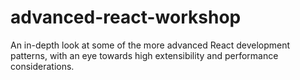 # advanced-react-workshop
An in-depth look at some of the more advanced React development patterns, with an eye towards high extensibility and performance considerations.

